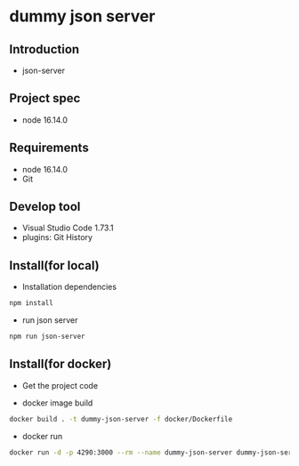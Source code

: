 
<h1>dummy json server</h1>

## Introduction
- json-server

## Project spec
- node 16.14.0

## Requirements
- node 16.14.0
- Git

## Develop tool
- Visual Studio Code 1.73.1
- plugins: Git History

## Install(for local)
- Installation dependencies
```sh
npm install
```
- run json server
```sh
npm run json-server
```

## Install(for docker)
- Get the project code

- docker image build
```sh
docker build . -t dummy-json-server -f docker/Dockerfile
```
- docker run
```sh
docker run -d -p 4290:3000 --rm --name dummy-json-server dummy-json-server
```
